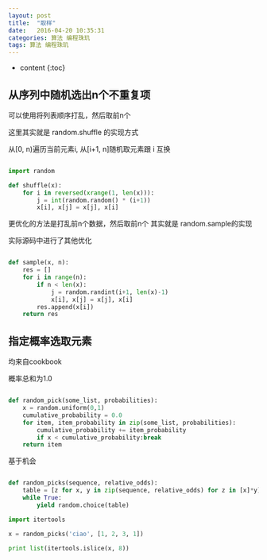 ```yaml
---
layout: post
title:  "取样"
date:   2016-04-20 10:35:31
categories: 算法 编程珠玑
tags: 算法 编程珠玑
---
```


* content
{:toc}


## 从序列中随机选出n个不重复项

可以使用将列表顺序打乱，然后取前n个

这里其实就是 random.shuffle 的实现方式

从[0, n)遍历当前元素i, 从[i+1, n]随机取元素跟 i 互换

```python

import random

def shuffle(x):
    for i in reversed(xrange(1, len(x))):
        j = int(random.random() * (i+1))
        x[i], x[j] = x[j], x[i]


```




更优化的方法是打乱前n个数据，然后取前n个 其实就是 random.sample的实现

实际源码中进行了其他优化

```python

def sample(x, n):
    res = []
    for i in range(n):
        if n < len(x):
            j = random.randint(i+1, len(x)-1)
            x[i], x[j] = x[j], x[i]
        res.append(x[i])
    return res

```

## 指定概率选取元素

均来自cookbook

概率总和为1.0

```python

def random_pick(some_list, probabilities):
    x = random.uniform(0,1)
    cumulative_probability = 0.0
    for item, item_probability in zip(some_list, probabilities):
        cumulative_probability += item_probability
        if x < cumulative_probability:break
    return item

```

基于机会

```python

def random_picks(sequence, relative_odds):
    table = [z for x, y in zip(sequence, relative_odds) for z in [x]*y]
    while True:
        yield random.choice(table)

import itertools

x = random_picks('ciao', [1, 2, 3, 1])

print list(itertools.islice(x, 8))

```

